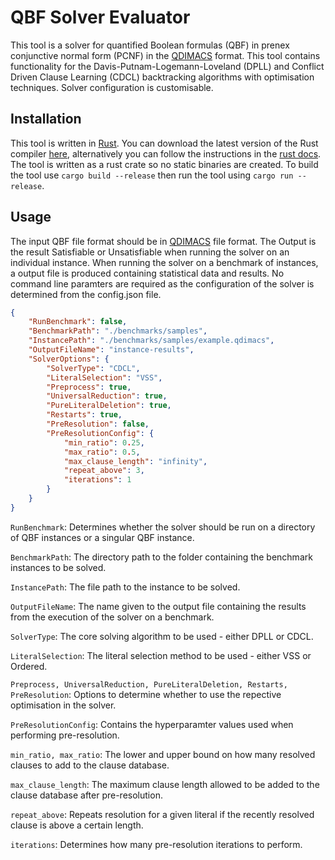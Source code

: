 # QBF Solver Evaluator
This tool is a solver for quantified Boolean formulas (QBF) in prenex conjunctive normal form (PCNF) in the [QDIMACS](http://www.qbflib.org/qdimacs.html) format. This tool contains functionality for the Davis-Putnam-Logemann-Loveland (DPLL) and Conflict Driven Clause Learning (CDCL) backtracking algorithms with optimisation techniques. Solver configuration is customisable.

## Installation
This tool is written in [Rust](https://www.rust-lang.org/). You can download the latest version of the Rust compiler [here](https://rustup.rs/), alternatively you can follow the instructions in the [rust docs](https://doc.rust-lang.org/cargo/getting-started/installation.html). The tool is written as a rust crate so no static binaries are created. To build the tool use ```cargo build --release``` then run the tool using ```cargo run --release```.

## Usage
The input QBF file format should be in [QDIMACS](http://www.qbflib.org/qdimacs.html) file format. The Output is the result Satisfiable or Unsatisfiable when running the solver on an individual instance. When running the solver on a benchmark of instances, a output file is produced containing statistical data and results. No command line paramters are required as the configuration of the solver is determined from the config.json file. 

```json
{
    "RunBenchmark": false,
    "BenchmarkPath": "./benchmarks/samples",
    "InstancePath": "./benchmarks/samples/example.qdimacs",
    "OutputFileName": "instance-results",
    "SolverOptions": {
        "SolverType": "CDCL",
        "LiteralSelection": "VSS",
        "Preprocess": true,
        "UniversalReduction": true,
        "PureLiteralDeletion": true,
        "Restarts": true,
        "PreResolution": false,
        "PreResolutionConfig": {
            "min_ratio": 0.25,
            "max_ratio": 0.5,
            "max_clause_length": "infinity",
            "repeat_above": 3,
            "iterations": 1
        }
    }
}
```

```RunBenchmark```: Determines whether the solver should be run on a directory of QBF instances or a singular QBF instance.

```BenchmarkPath```: The directory path to the folder containing the benchmark instances to be solved.

```InstancePath```: The file path to the instance to be solved.

```OutputFileName```: The name given to the output file containing the results from the execution of the solver on a benchmark.

```SolverType```: The core solving algorithm to be used - either DPLL or CDCL.

```LiteralSelection```: The literal selection method to be used - either VSS or Ordered.

```Preprocess, UniversalReduction, PureLiteralDeletion, Restarts, PreResolution```: Options to determine whether to use the repective optimisation in the solver.

```PreResolutionConfig```: Contains the hyperparamter values used when performing pre-resolution.

```min_ratio, max_ratio```: The lower and upper bound on how many resolved clauses to add to the clause database.

```max_clause_length```: The maximum clause length allowed to be added to the clause database after pre-resolution.

```repeat_above```: Repeats resolution for a given literal if the recently resolved clause is above a certain length.

```iterations```: Determines how many pre-resolution iterations to perform.
